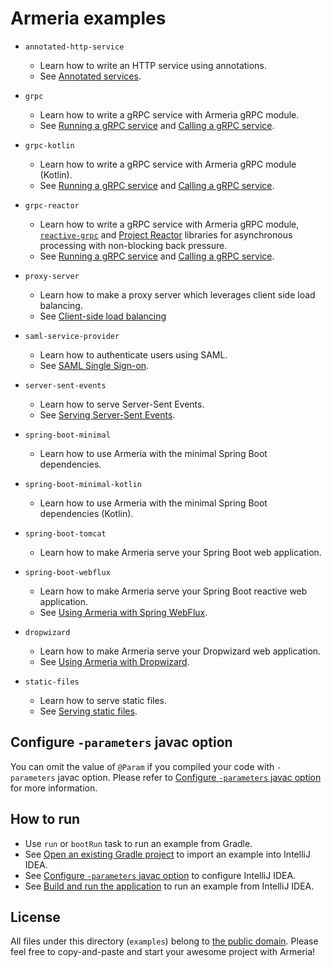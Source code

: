# Armeria examples

- `annotated-http-service`
  - Learn how to write an HTTP service using annotations.
  - See [Annotated services](https://line.github.io/armeria/server-annotated-service.html).

- `grpc`
  - Learn how to write a gRPC service with Armeria gRPC module.
  - See [Running a gRPC service](https://line.github.io/armeria/server-grpc.html) and
    [Calling a gRPC service](https://line.github.io/armeria/client-grpc.html).
    
- `grpc-kotlin`
  - Learn how to write a gRPC service with Armeria gRPC module (Kotlin).
  - See [Running a gRPC service](https://line.github.io/armeria/server-grpc.html) and
    [Calling a gRPC service](https://line.github.io/armeria/client-grpc.html).

- `grpc-reactor`
  - Learn how to write a gRPC service with Armeria gRPC module,
    [`reactive-grpc`](https://github.com/salesforce/reactive-grpc) and
    [Project Reactor](https://projectreactor.io/) libraries for asynchronous processing
    with non-blocking back pressure.
  - See [Running a gRPC service](https://line.github.io/armeria/server-grpc.html) and
    [Calling a gRPC service](https://line.github.io/armeria/client-grpc.html).

- `proxy-server`
  - Learn how to make a proxy server which leverages client side load balancing.
  - See [Client-side load balancing](https://line.github.io/armeria/client-service-discovery.html)

- `saml-service-provider`
  - Learn how to authenticate users using SAML.
  - See [SAML Single Sign-on](https://line.github.io/armeria/advanced-saml.html).

- `server-sent-events`
  - Learn how to serve Server-Sent Events.
  - See [Serving Server-Sent Events](https://line.github.io/armeria/server-sse.html).
  
- `spring-boot-minimal`
  - Learn how to use Armeria with the minimal Spring Boot dependencies.

- `spring-boot-minimal-kotlin`
  - Learn how to use Armeria with the minimal Spring Boot dependencies (Kotlin).

- `spring-boot-tomcat`
  - Learn how to make Armeria serve your Spring Boot web application.

- `spring-boot-webflux`
  - Learn how to make Armeria serve your Spring Boot reactive web application.
  - See [Using Armeria with Spring WebFlux](https://line.github.io/armeria/advanced-spring-webflux-integration.html).

- `dropwizard`
  - Learn how to make Armeria serve your Dropwizard web application.
  - See [Using Armeria with Dropwizard](https://line.github.io/armeria/advanced-dropwizard-integration.html).

- `static-files`
  - Learn how to serve static files.
  - See [Serving static files](https://line.github.io/armeria/server-http-file.html).

## Configure `-parameters` javac option 

You can omit the value of `@Param` if you compiled your code with `-parameters` javac option.
Please refer to [Configure `-parameters` javac option](http://line.github.io/armeria/setup.html#configure-parameters-javac-option) for more information.

## How to run

- Use `run` or `bootRun` task to run an example from Gradle.
- See [Open an existing Gradle project](https://www.jetbrains.com/help/idea/gradle.html#gradle_import_project_start) to import an example into IntelliJ IDEA.
- See [Configure `-parameters` javac option](http://line.github.io/armeria/setup.html#configure-parameters-javac-option) to configure IntelliJ IDEA.
- See [Build and run the application](https://www.jetbrains.com/help/idea/creating-and-running-your-first-java-application.html#run_app) to run an example from IntelliJ IDEA.

## License

All files under this directory (`examples`) belong to
[the public domain](https://en.wikipedia.org/wiki/Public_domain).
Please feel free to copy-and-paste and start your awesome project with Armeria!

